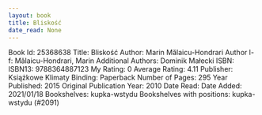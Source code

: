 ```yaml
---
layout: book
title: Bliskość
date_read: None
---
```


Book Id: 25368638
Title: Bliskość
Author: Marin Mălaicu-Hondrari
Author l-f: Mălaicu-Hondrari, Marin
Additional Authors: Dominik Małecki
ISBN: 
ISBN13: 9788364887123
My Rating: 0
Average Rating: 4.11
Publisher: Książkowe Klimaty
Binding: Paperback
Number of Pages: 295
Year Published: 2015
Original Publication Year: 2010
Date Read: 
Date Added: 2021/01/18
Bookshelves: kupka-wstydu
Bookshelves with positions: kupka-wstydu (#2091)

